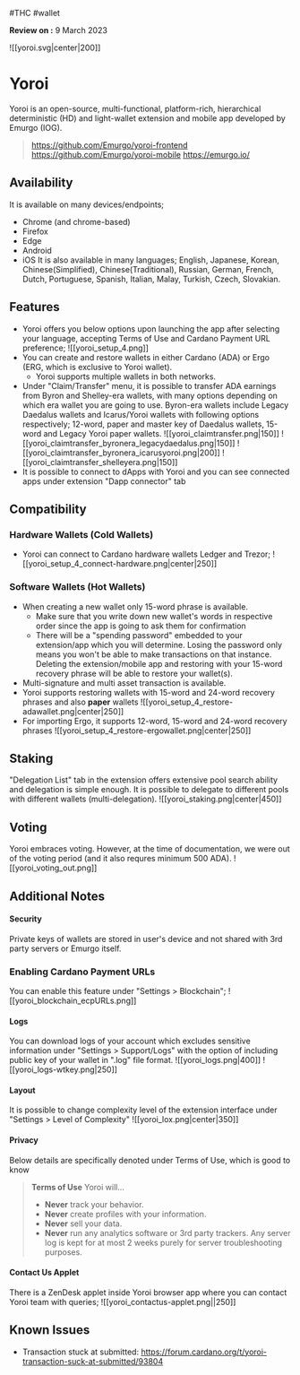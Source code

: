 #THC #wallet

**Review on :** 9 March 2023

![[yoroi.svg|center|200]]
# Yoroi
Yoroi is an open-source, multi-functional, platform-rich, hierarchical deterministic (HD) and light-wallet extension and mobile app developed by Emurgo (IOG).
> https://github.com/Emurgo/yoroi-frontend
> https://github.com/Emurgo/yoroi-mobile
> https://emurgo.io/
## Availability
It is available on many devices/endpoints;
* Chrome (and chrome-based)
* Firefox
* Edge
* Android
* iOS
It is also available in many languages; English, Japanese, Korean, Chinese(Simplified), Chinese(Traditional), Russian, German, French, Dutch, Portuguese, Spanish, Italian, Malay, Turkish, Czech, Slovakian.
## Features
* Yoroi offers you below options upon launching the app after selecting your language, accepting Terms of Use and Cardano Payment URL preference;
![[yoroi_setup_4.png]]
* You can create and restore wallets in either Cardano (ADA) or Ergo (ERG, which is exclusive to Yoroi wallet).
	* Yoroi supports multiple wallets in both networks.
* Under "Claim/Transfer" menu, it is possible to transfer ADA earnings from Byron and Shelley-era wallets, with many options depending on which era wallet you are going to use. Byron-era wallets include Legacy Daedalus wallets and Icarus/Yoroi wallets with following options respectively; 12-word, paper and master key of Daedalus wallets, 15-word and Legacy Yoroi paper wallets.
![[yoroi_claimtransfer.png|150]] ![[yoroi_claimtransfer_byronera_legacydaedalus.png|150]] ![[yoroi_claimtransfer_byronera_icarusyoroi.png|200]] ![[yoroi_claimtransfer_shelleyera.png|150]]
* It is possible to connect to dApps with Yoroi and you can see connected apps under extension "Dapp connector" tab

## Compatibility
### Hardware Wallets (Cold Wallets)
* Yoroi can connect to Cardano hardware wallets Ledger and Trezor;
![[yoroi_setup_4_connect-hardware.png|center|250]]
### Software Wallets (Hot Wallets)
* When creating a new wallet only 15-word phrase is available.
	* Make sure that you write down new wallet's words in respective order since the app is going to ask them for confirmation
	* There will be a "spending password" embedded to your extension/app which you will determine. Losing the password only means you won't be able to make transactions on that instance. Deleting the extension/mobile app and restoring with your 15-word recovery phrase will be able to restore your wallet(s).
* Multi-signature and multi asset transaction is available.
* Yoroi supports restoring wallets with 15-word and 24-word recovery phrases and also **paper** wallets
![[yoroi_setup_4_restore-adawallet.png|center|250]]
* For importing Ergo, it supports 12-word, 15-word and 24-word recovery phrases
![[yoroi_setup_4_restore-ergowallet.png|center|250]]
## Staking
"Delegation List" tab in the extension offers extensive pool search ability and delegation is simple enough. It is possible to delegate to different pools with different wallets (multi-delegation). 
![[yoroi_staking.png|center|450]]
 
## Voting 
Yoroi embraces voting. However, at the time of documentation, we were out of the voting period (and it also requres minimum 500 ADA).
![[yoroi_voting_out.png]]

## Additional Notes
#### Security
Private keys of wallets are stored in user's device and not shared with 3rd party servers or Emurgo itself.
### Enabling Cardano Payment URLs
You can enable this feature under "Settings > Blockchain";
![[yoroi_blockchain_ecpURLs.png]]
#### Logs
You can download logs of your account which excludes sensitive information under "Settings > Support/Logs" with the option of including public key of your wallet in ".log" file format.
![[yoroi_logs.png|400]] ![[yoroi_logs-wtkey.png|250]]
#### Layout 
It is possible to change complexity level of the extension interface under "Settings > Level of Complexity"
![[yoroi_lox.png|center|350]]
#### Privacy
Below details are specifically denoted under Terms of Use, which is good to know
>**Terms of Use**
>Yoroi will...
>-   **Never** track your behavior.
>-   **Never** create profiles with your information.
>-   **Never** sell your data.
>-   **Never** run any analytics software or 3rd party trackers.
Any server log is kept for at most 2 weeks purely for server troubleshooting purposes.
#### Contact Us Applet
There is a ZenDesk applet inside Yoroi browser app where you can contact Yoroi team with queries;
![[yoroi_contactus-applet.png||250]]

## Known Issues
* Transaction stuck at submitted: https://forum.cardano.org/t/yoroi-transaction-suck-at-submitted/93804
